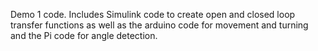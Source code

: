 Demo 1 code. Includes Simulink code to create open and closed loop transfer functions as well as the arduino code for movement and turning and the Pi code for angle detection.